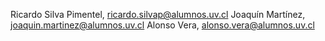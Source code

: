 Ricardo Silva Pimentel, ricardo.silvap@alumnos.uv.cl
Joaquín Martínez, joaquin.martinez@alumnos.uv.cl
Alonso Vera, alonso.vera@alumnos.uv.cl
